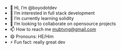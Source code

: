 - 👋 Hi, I’m @boyodotdev
- 👀 I’m interested in full stack development
- 🌱 I’m currently learning solidity
- 💞️ I’m looking to collaborate on opensource projects
- 📫 How to reach me mubtvng@gmail.com
- 😄 Pronouns: HE/Him
- ⚡ Fun fact: really great dev

<!---
boyodotdev/boyodotdev is a ✨ special ✨ repository because its `README.md` (this file) appears on your GitHub profile.
You can click the Preview link to take a look at your changes.
--->
